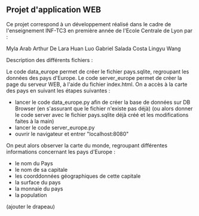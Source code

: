 ## Projet d'application WEB

Ce projet correspond à un développement réalisé dans le cadre de l'enseignement INF-TC3 en première année de l'Ecole Centrale de Lyon par :

Myla Arab
Arthur De Lara
Huan Luo
Gabriel Salada Costa
Lingyu Wang

Description des différents fichiers :

Le code data_europe permet de créer le fichier pays.sqlite, regroupant les données des pays d'Europe.
Le code server_europe permet de créer la page du serveur WEB, à l'aide du fichier index.html. 
On a accès à la carte des pays en suivant les étapes suivantes :
  - lancer le code data_europe.py afin de créer la base de données sur DB Browser (en s'assurant que le fichier n'existe pas déjà)
  (ou alors donner le code server avec le fichier pays.sqlite déjà créé et les modifications faites à la main)
  - lancer le code server_europe.py 
  - ouvrir le navigateur et entrer "localhost:8080"
 
 On peut alors observer la carte du monde, regroupant différentes informations concernant les pays d'Europe :
  - le nom du Pays
  - le nom de sa capitale
  - les coorddonnées géographiques de cette capitale
  - la surface du pays
  - la monnaie du pays
  - la population
  
 (ajouter le drapeau)
